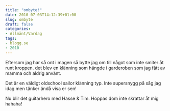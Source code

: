 ```yaml
---
title: "ombyte!"
date: 2010-07-03T14:12:39+01:00
slug: ombyte
draft: false
categories:
- Allmänt/Vardag
tags:
- blogg.se
- 2010
---
```

Eftersom jag har så ont i magen så bytte jag om till något som inte smiter åt runt kroppen. det blev en klänning som hängde i garderoben som jag fått av mamma och aldrig använt.  
  
Det är en väldigt oldschool sailor klänning typ. Inte supersnygg på såg jag idag men tänker ändå visa er sen!  
  
Nu blir det guitarhero med Hasse & Tim. Hoppas dom inte skrattar åt mig hahaha!